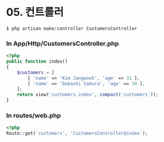 # 05. 컨트롤러


```shell script
$ php artisan make:controller CustomersController
```

### In App/Http/CustomersController.php

```php
<?php 
public function index()
{
    $customers = [
        [ 'name' => 'Kim Jangwook', 'age' => 31 ],
        [ 'name' => 'Dobashi Sakura', 'age' => 30 ],
    ];
    return view('customers.index', compact('customers'));
}
```

### In routes/web.php

```php
<?php
Route::get('customers', 'CustomersController@index');
```